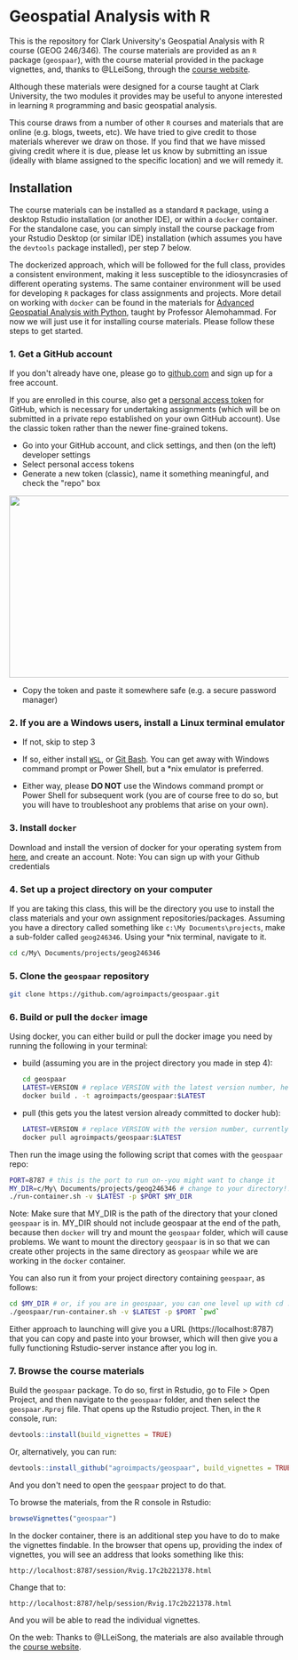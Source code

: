 # Geospatial Analysis with R

This is the repository for Clark University's Geospatial Analysis with R course (GEOG 246/346). The course materials are provided as an `R` package (`geospaar`), with the course material provided in the package vignettes, and, thanks to @LLeiSong, through the [course website](https://agroimpacts.github.io/geospaar/).

Although these materials were designed for a course taught at Clark University, the two modules it provides may be useful to anyone interested in learning `R` programming and basic geospatial analysis.

This course draws from a number of other `R` courses and materials that are online (e.g. blogs, tweets, etc). We have tried to give credit to those materials wherever we draw on those. If you find that we have missed giving credit where it is due, please let us know by submitting an issue (ideally with blame assigned to the specific location) and we will remedy it.

## Installation

The course materials can be installed as a standard `R` package, using a desktop Rstudio installation (or another IDE), or within a `docker` container. For the standalone case, you can simply install the course package from your Rstudio Desktop (or similar IDE) installation (which assumes you have the `devtools` package installed), per step 7 below. 

The dockerized approach, which will be followed for the full class, provides a consistent environment, making it less susceptible to the idiosyncrasies of different operating systems. The same container environment will be used for developing `R` packages for class assignments and projects. More detail on working with `docker` can be found in the materials for [Advanced Geospatial Analysis with Python](https://hamedalemo.github.io/advanced-geo-python/lectures/docker.html), taught by Professor Alemohammad. For now we will just use it for installing course materials. Please follow these steps to get started. 

### 1. Get a GitHub account

If you don't already have one, please go to [github.com](https://github.com/) and sign up for a free account. 

If you are enrolled in this course, also get a [personal access token](https://help.github.com/articles/creating-a-personal-access-token-for-the-command-line/) for GitHub, which is necessary for undertaking assignments (which will be on submitted in a private repo established on your own GitHub account). Use the classic token rather than the newer fine-grained tokens. 

- Go into your GitHub account, and click settings, and then (on the left)  developer settings 
- Select personal access tokens
- Generate a new token (classic), name it something meaningful, and check the "repo" box

<p align="center">
  <img width="793" height="328" src="vignettes/fig/pat4.png">
</p>

- Copy the token and paste it somewhere safe (e.g. a secure password manager) 

### 2. If you are a Windows users, install a Linux terminal emulator

- If not, skip to step 3

- If so, either install [`WSL`](https://learn.microsoft.com/en-us/windows/wsl/install), or [Git Bash](https://gitforwindows.org/). You can get away with Windows command prompt or Power Shell, but a *nix emulator is preferred.

- Either way, please **DO NOT** use the Windows command prompt or Power Shell for subsequent work (you are of course free to do so, but you will have to troubleshoot any problems that arise on your own). 

### 3. Install `docker`

Download and install the version of docker for your operating system from [here](https://www.docker.com/products/docker-desktop/), and create an account. Note: You can sign up with your Github credentials

### 4. Set up a project directory on your computer 

If you are taking this class, this will be the directory you use to install the class materials and your own assignment repositories/packages. Assuming you have a directory called something like `c:\My Documents\projects`, make a sub-folder called `geog246346`. Using your *nix terminal, navigate to it. 

```bash
cd c/My\ Documents/projects/geog246346
```

### 5. Clone the `geospaar` repository

  ```bash
  git clone https://github.com/agroimpacts/geospaar.git
  ```

### 6. Build or pull the `docker` image

Using docker, you can either build or pull the docker image you need by running the following in your terminal:

- build (assuming you are in the project directory you made in step 4):

  ```bash
  cd geospaar
  LATEST=VERSION # replace VERSION with the latest version number, here 4.3.2
  docker build . -t agroimpacts/geospaar:$LATEST
  ```
  
- pull (this gets you the latest version already committed to docker hub):

  ```bash
  LATEST=VERSION # replace VERSION with the version number, currently 4.3.2
  docker pull agroimpacts/geospaar:$LATEST
  ```

Then run the image using the following script that comes with the `geospaar` repo:

  ```bash
  PORT=8787 # this is the port to run on--you might want to change it
  MY_DIR=c/My\ Documents/projects/geog246346 # change to your directory!!!
  ./run-container.sh -v $LATEST -p $PORT $MY_DIR
  ```

Note: Make sure that MY_DIR is the path of the directory that your cloned `geospaar` is in. MY_DIR should not include geospaar at the end of the path, because then `docker` will try and mount the `geospaar` folder, which will cause problems. We want to mount the directory `geospaar` is in so that we can create other projects in the same directory as `geospaar` while we are working in the `docker` container. 
  
You can also run it from your project directory containing `geospaar`, as follows:

  ```bash
  cd $MY_DIR # or, if you are in geospaar, you can one level up with cd ..
  ./geospaar/run-container.sh -v $LATEST -p $PORT `pwd`
  ```

Either approach to launching will give you a URL (https://localhost:8787) that you can copy and paste into your browser, which will then give you a fully functioning Rstudio-server instance after you log in. 

### 7. Browse the course materials

Build the `geospaar` package. To do so, first in Rstudio, go to File > Open Project, and then navigate to the `geospaar` folder, and then select the `geospaar.Rproj` file. That opens up the Rstudio project. Then, in the `R` console, run:

```R
devtools::install(build_vignettes = TRUE)
```

Or, alternatively, you can run:

```R
devtools::install_github("agroimpacts/geospaar", build_vignettes = TRUE)
```

And you don't need to open the `geospaar` project to do that. 

To browse the materials, from the R console in Rstudio:

```R
browseVignettes("geospaar")
```

In the docker container, there is an additional step you have to do to make the vignettes findable. In the browser that opens up, providing the index of vignettes, you will see an address that looks something like this:

```
http://localhost:8787/session/Rvig.17c2b221378.html
```

Change that to:

```
http://localhost:8787/help/session/Rvig.17c2b221378.html
```

And you will be able to read the individual vignettes.

On the web:
Thanks to @LLeiSong, the materials are also available through the [course website](https://agroimpacts.github.io/geospaar/).




